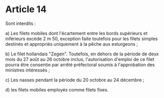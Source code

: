 # Article 14

Sont interdits :

a) Les filets mobiles dont l'écartement entre les bords supérieurs et inférieurs excède 2 m 50, exception faite toutefois pour les filets simples destinés et appropriés uniquement à la pêche aux esturgeons ;

b) Le filet hollandais "Zegen". Toutefois, en dehors de la période de deux mois du 27 août au 26 octobre inclus, l'autorisation d'emploi de ce filet pourra être consentie par arrêté préfectoral soumis à l'approbation des ministres intéressés ;

c) Les nasses pendant la période du 20 octobre au 24 décembre ;

d) les filets mobiles employés comme filets fixes.
